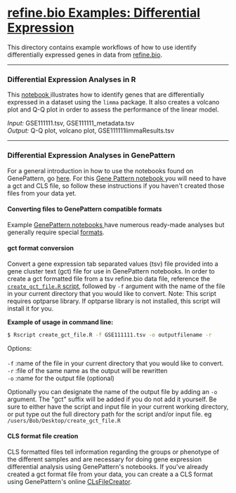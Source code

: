 # <u>refine.bio Examples: Differential Expression </u>
This directory contains example workflows of how to use identify differentially
expressed genes in data from <a href="refine.bio.org">refine.bio</a>.

***
### Differential Expression Analyses in R

This  <a href="https://github.com/AlexsLemonade/refinebio-examples/blob/master/differential-expression/gene_DE.Rmd">
notebook </a> illustrates how to identify genes that are differentially expressed
in a dataset using the `limma` package.
It also creates a volcano plot and Q-Q plot in order to assess the performance
of the linear model.    

*Input:* GSE111111.tsv, GSE111111_metadata.tsv    
*Output:* Q-Q plot, volcano plot, GSE111111limmaResults.tsv  

***
### Differential Expression Analyses in GenePattern

For a general introduction in how to use the notebooks found on GenePattern,
go <a href="http://genepattern-notebook.org/public-notebooks/">here</a>. 
For this <a href="https://notebook.genepattern.org/services/sharing/notebooks/22/preview/">
Gene Pattern notebook </a> you will need to have a gct and CLS file, so follow 
these instructions if you haven't created those files from your data yet.  
 
#### Converting files to GenePattern compatible formats
Example <a href="http://genepattern-notebook.org/example-notebooks/"> GenePattern
notebooks </a> have numerous ready-made analyses but generally require special
<a href="http://software.broadinstitute.org/cancer/software/genepattern/file-formats-guideformats">
formats</a>.

#### gct format conversion
Convert a gene expression tab separated values (tsv) file provided
into a gene cluster text (gct) file for use in GenePattern notebooks.
In order to create a gct formatted file from a tsv refine.bio data file,
reference the <a href="https://github.com/AlexsLemonade/refinebio-examples/blob/master/scripts/create_gct_file.R">
`create_gct_file.R` script</a>, followed by `-f` argument with the name
of the file in your current directory that you would like to convert.
Note: This script requires optparse library. If optparse library is not
installed, this script will install it for you.

<b>Example of usage in command line:</b>  
 ```bash
 $ Rscript create_gct_file.R -f GSE111111.tsv -o outputfilename -r
 ```
Options:<br></br>
`-f` :name of the file in your current directory that you would like to convert.  
`-r` :file of the same name as the output will be rewritten  
`-o` :name for the output file (optional)  

Optionally you can designate the name of the output file by adding an `-o`
argument.
The "gct" suffix will be added if you do not add it yourself.
Be sure to either have the script and input file in your current working
directory, or put type out the full directory path for the script and/or input
file. eg `/users/Bob/Desktop/create_gct_file.R`

#### CLS format file creation
CLS formatted files tell information regarding the groups or phenotype of the
different samples and are necessary for doing gene expression differential
analysis using GenePattern's notebooks. If you've already created a gct format
file from your data, you can create a a CLS format using GenePattern's online
<a href="http://genepattern.broadinstitute.org/gp/pages/index.jsf?lsid=urn:lsid:broad.mit.edu:cancer.software.genepattern.module.visualizer:00261:3">CLsFileCreator</a>.
